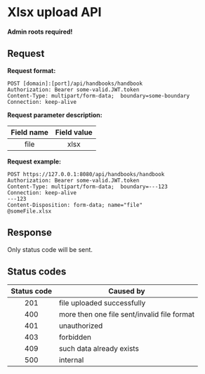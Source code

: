 # Xlsx upload API    
__Admin roots required!__

## Request

__Request format:__

```
POST [domain]:[port]/api/handbooks/handbook
Authorization: Bearer some-valid.JWT.token
Content-Type: multipart/form-data;  boundary=some-boundary
Connection: keep-alive
```

__Request parameter description:__

| Field name    | Field value   |
|:-------------:|:-------------:|
| file          | xlsx          |

__Request example:__

```
POST https://127.0.0.1:8080/api/handbooks/handbook
Authorization: Bearer some-valid.JWT.token
Content-Type: multipart/form-data;  boundary=---123
Connection: keep-alive
---123
Content-Disposition: form-data; name="file"
@someFile.xlsx
```

## Response   

Only status code will be sent.

## Status codes

| Status code | Caused by                                    |
|:-----------:|----------------------------------------------|
| 201         | file uploaded successfully                   |
| 400         | more then one file sent/invalid file format  |
| 401         | unauthorized                                 |
| 403         | forbidden                                    |
| 409         | such data already exists                     |
| 500         | internal                                     |